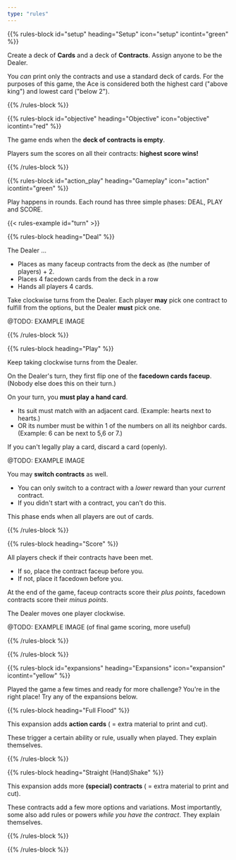 ```yaml
---
type: "rules"
---
```


{{% rules-block id="setup" heading="Setup" icon="setup" icontint="green" %}}

Create a deck of **Cards** and a deck of **Contracts**. Assign anyone to be the Dealer.

You _can_ print only the contracts and use a standard deck of cards. For the purposes of this game, the Ace is considered both the highest card ("above king") and lowest card ("below 2").

{{% /rules-block %}}

{{% rules-block id="objective" heading="Objective" icon="objective" icontint="red" %}}

The game ends when the **deck of contracts is empty**. 

Players sum the scores on all their contracts: **highest score wins!**

{{% /rules-block %}}

{{% rules-block id="action_play" heading="Gameplay" icon="action" icontint="green" %}}

Play happens in rounds. Each round has three simple phases: DEAL, PLAY and SCORE. 

{{< rules-example id="turn" >}}

{{% rules-block heading="Deal" %}}

The Dealer ...
* Places as many faceup contracts from the deck as (the number of players) + 2.
* Places 4 facedown cards from the deck in a row
* Hands all players 4 cards.

Take clockwise turns from the Dealer. Each player **may** pick one contract to fulfill from the options, but the Dealer **must** pick one.

<!--- @TODO: Or just allow picking contracts in order as long as people want? --->

@TODO: EXAMPLE IMAGE

{{% /rules-block %}}

{{% rules-block heading="Play" %}}

Keep taking clockwise turns from the Dealer. 

On the Dealer's turn, they first flip one of the **facedown cards faceup**. (Nobody else does this on their turn.)

On your turn, you **must play a hand card**.
* Its suit must match with an adjacent card. (Example: hearts next to hearts.)
* OR its number must be within 1 of the numbers on all its neighbor cards. (Example: 6 can be next to 5,6 or 7.)

If you can't legally play a card, discard a card (openly). 

@TODO: EXAMPLE IMAGE

You may **switch contracts** as well.
* You can only switch to a contract with a _lower_ reward than your _current_ contract.
* If you didn't start with a contract, you can't do this.

This phase ends when all players are out of cards.

<!--- @TODO: (Switching contracts forces you to reveal your hand?? I need some tiny way to gather more information about cards in the current round. Perhaps _before_ picking contracts.) --->

{{% /rules-block %}}

{{% rules-block heading="Score" %}}

All players check if their contracts have been met.
* If so, place the contract faceup before you.
* If not, place it facedown before you.

At the end of the game, faceup contracts score their _plus points_, facedown contracts score their _minus points_.

The Dealer moves one player clockwise.

@TODO: EXAMPLE IMAGE (of final game scoring, more useful)

{{% /rules-block %}}

{{% /rules-block %}}

{{% rules-block id="expansions" heading="Expansions" icon="expansion" icontint="yellow" %}}

Played the game a few times and ready for more challenge? You're in the right place! Try any of the expansions below.

{{% rules-block heading="Full Flood" %}}

This expansion adds **action cards** ( = extra material to print and cut).

These trigger a certain ability or rule, usually when played. They explain themselves.

{{% /rules-block %}}

{{% rules-block heading="Straight (Hand)Shake" %}}

This expansion adds more **(special) contracts** ( = extra material to print and cut).

These contracts add a few more options and variations. Most importantly, some also add rules or powers _while you have the contract_. They explain themselves.

{{% /rules-block %}}

{{% /rules-block %}}